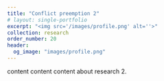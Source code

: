 ```yaml
---
title: "Conflict preemption 2"
# layout: single-portfolio
excerpt: "<img src='/images/profile.png' alt=''>"
collection: research
order_number: 20
header: 
  og_image: "images/profile.png"
---
```

content content content about research 2.